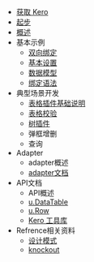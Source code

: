 * [获取 Kero](install.md)
* [起步](install.md)
* [概述](overview.md)
* 基本示例
  * [双向绑定](example2.md)
  * [基本设置](dataTableUse.md)
  * [数据模型](datatable.md)
  * [绑定语法](syntax.md)
* 典型场景开发
  * [表格插件基础说明](grid.md)
  * [表格校验](gridValidate.md)
  * [树插件](tree.md)
  * 弹框增删
  * 查询
* Adapter
  * adapter概述
  * [adapter文档](module.md)
* API文档
  * API概述
  * [u.DataTable](udatatable.md)
  * [u.Row](row.md)
  * [Kero 工具库](core.md)
* Refrence相关资料
  * [设计模式](arch.md)
  * [knockout](knockout.md)
